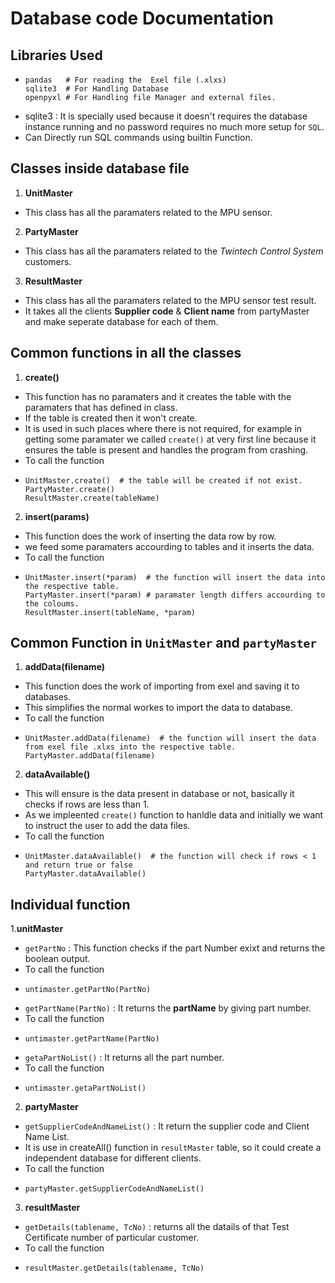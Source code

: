 # Database code Documentation

## Libraries Used
- ```
  pandas   # For reading the  Exel file (.xlxs)
  sqlite3  # For Handling Database
  openpyxl # For Handling file Manager and external files.
  ```
- sqlite3 : It is specially used because it doesn't requires the database instance running and no password requires no much more setup for `SQL`.
- Can Directly run SQL commands using builtin Function.

## Classes inside database file
1. **UnitMaster**
- This class has all the paramaters related to the MPU sensor.
2. **PartyMaster**
- This class has all the paramaters related to the *Twintech Control System* customers.
3. **ResultMaster**
- This class has all the paramaters related to the MPU sensor test result.
- It takes all the clients <strong>Supplier code</strong> & <strong>Client name</strong> from partyMaster and make seperate database for each of them.

## Common functions in all the classes
1. **create()**
- This function has no paramaters and it creates the table with the paramaters that has defined in class.
- If the table is created then it won't create.
- It is used in such places where there is not required, for example in getting some paramater we called `create()` at very first line because it ensures the table is present and handles the program from crashing.
- To call the function
- ```
  UnitMaster.create()  # the table will be created if not exist.
  PartyMaster.create()
  ResultMaster.create(tableName)
  ```
2. **insert(params)**
- This function does the work of inserting the data row by row.
- we feed some paramaters accourding to tables and it inserts the data.
- To call the function
- ```
  UnitMaster.insert(*param)  # the function will insert the data into the respective table.
  PartyMaster.insert(*param) # paramater length differs accourding to the coloums.
  ResultMaster.insert(tableName, *param)
  ```
  
## Common Function in `UnitMaster` and `partyMaster`
1. **addData(filename)**
- This function does the work of importing from exel and saving it to databases.
- This simplifies the normal workes to import the data to database.
- To call the function
- ```
  UnitMaster.addData(filename)  # the function will insert the data from exel file .xlxs into the respective table.
  PartyMaster.addData(filename)
  ```
2. **dataAvailable()**
- This will ensure is the data present in database or not, basically it checks if rows are less than 1.
- As we impleented `create()` function to hanldle data and initially we want to instruct the user to add the data files.
- To call the function
- ```
  UnitMaster.dataAvailable()  # the function will check if rows < 1 and return true or false
  PartyMaster.dataAvailable()
  ```

## Individual function
1.**unitMaster**
- `getPartNo` : This function checks if the part Number exixt and returns the boolean output.
- To call the function
- ```
  untimaster.getPartNo(PartNo)
  ```
- `getPartName(PartNo)` : It returns the <strong>partName</strong> by giving part number.
- To call the function
- ```
  untimaster.getPartName(PartNo)
  ```
- `getaPartNoList()` : It returns all the part number.
- To call the function
- ```
  untimaster.getaPartNoList()
  ```

2. **partyMaster**
- `getSupplierCodeAndNameList()` : It return the supplier code and Client Name List.
- It is use in createAll() function in `resultMaster` table, so it could create a independent database for different clients.
- To call the function
- ```
  partyMaster.getSupplierCodeAndNameList()
  ```

3. **resultMaster**
- `getDetails(tablename, TcNo)` : returns all the datails of that Test Certificate number of particular customer.
- To call the function
- ```
  resultMaster.getDetails(tablename, TcNo)
  ```
